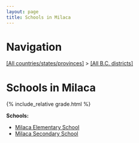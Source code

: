 ```yaml
---
layout: page
title: Schools in Milaca
---
```

# Navigation

[[All countries/states/provinces]](../..) > [[All B.C. districts]](..)

# Schools in Milaca

{% include_relative grade.html %}

**Schools:**

- [Milaca Elementary School](Milaca_Elementary_School.md)
- [Milaca Secondary School](Milaca_Secondary_School.md)
